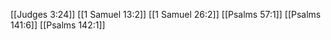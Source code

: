 [[Judges 3:24]]
[[1 Samuel 13:2]]
[[1 Samuel 26:2]]
[[Psalms 57:1]]
[[Psalms 141:6]]
[[Psalms 142:1]]
